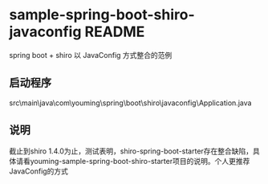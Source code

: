 # sample-spring-boot-shiro-javaconfig README
spring boot + shiro 以 JavaConfig 方式整合的范例


## 启动程序
src\main\java\com\youming\spring\boot\shiro\javaconfig\Application.java

## 说明
截止到shiro 1.4.0为止，测试表明，shiro-spring-boot-starter存在整合缺陷，具体请看youming-sample-spring-boot-shiro-starter项目的说明。个人更推荐JavaConfig的方式

